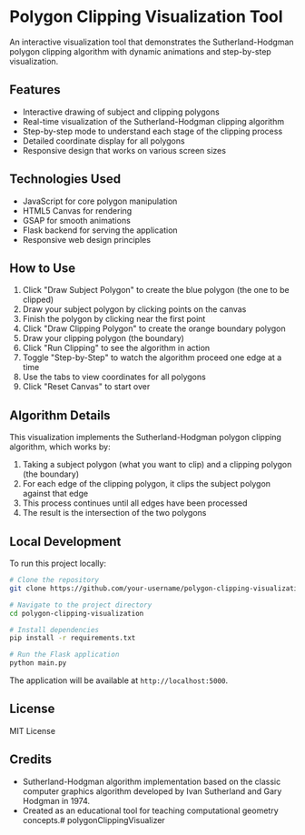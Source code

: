 # Polygon Clipping Visualization Tool

An interactive visualization tool that demonstrates the Sutherland-Hodgman polygon clipping algorithm with dynamic animations and step-by-step visualization.

## Features

- Interactive drawing of subject and clipping polygons
- Real-time visualization of the Sutherland-Hodgman clipping algorithm
- Step-by-step mode to understand each stage of the clipping process
- Detailed coordinate display for all polygons
- Responsive design that works on various screen sizes

## Technologies Used

- JavaScript for core polygon manipulation
- HTML5 Canvas for rendering
- GSAP for smooth animations
- Flask backend for serving the application
- Responsive web design principles

## How to Use

1. Click "Draw Subject Polygon" to create the blue polygon (the one to be clipped)
2. Draw your subject polygon by clicking points on the canvas
3. Finish the polygon by clicking near the first point
4. Click "Draw Clipping Polygon" to create the orange boundary polygon
5. Draw your clipping polygon (the boundary)
6. Click "Run Clipping" to see the algorithm in action
7. Toggle "Step-by-Step" to watch the algorithm proceed one edge at a time
8. Use the tabs to view coordinates for all polygons
9. Click "Reset Canvas" to start over

## Algorithm Details

This visualization implements the Sutherland-Hodgman polygon clipping algorithm, which works by:

1. Taking a subject polygon (what you want to clip) and a clipping polygon (the boundary)
2. For each edge of the clipping polygon, it clips the subject polygon against that edge
3. This process continues until all edges have been processed
4. The result is the intersection of the two polygons

## Local Development

To run this project locally:

```bash
# Clone the repository
git clone https://github.com/your-username/polygon-clipping-visualization.git

# Navigate to the project directory
cd polygon-clipping-visualization

# Install dependencies
pip install -r requirements.txt

# Run the Flask application
python main.py
```

The application will be available at `http://localhost:5000`.

## License

MIT License

## Credits

- Sutherland-Hodgman algorithm implementation based on the classic computer graphics algorithm developed by Ivan Sutherland and Gary Hodgman in 1974.
- Created as an educational tool for teaching computational geometry concepts.#   p o l y g o n C l i p p i n g V i s u a l i z e r  
 